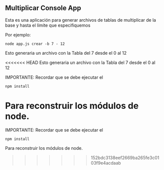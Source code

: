 ##  Multiplicar Console App

Esta es una aplicación para generar archivos de tablas de
multiplicar de la base y hasta el límite que especifiquemos

Por ejemplo:

    node app.js crear -b 7 - 12
    
Esto generaria un archivo con la Tabla del 7 desde el 0 al 12

<<<<<<< HEAD
Esto generaria un archivo con la Tabla del 7 desde el 0 al 12

IMPORTANTE: Recordar que se debe ejecutar el

    npm install  
    
Para reconstruir los módulos de node.
=======

IMPORTANTE: Recordar que se debe ejecutar el 

    npm install  

Para reconstruir los módulos de node.
>>>>>>> 152bdc3138eef2669ba265fe3c0103f9e4acdaab
